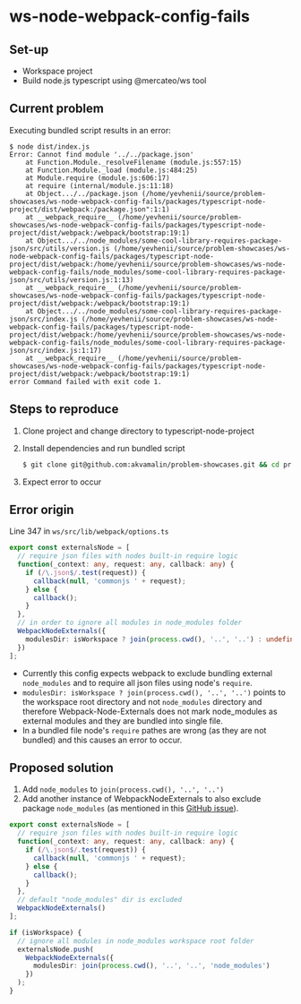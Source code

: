 # ws-node-webpack-config-fails

## Set-up

- Workspace project
- Build node.js typescript using @mercateo/ws tool

## Current problem

Executing bundled script results in an error:

```
$ node dist/index.js
Error: Cannot find module '../../package.json'
    at Function.Module._resolveFilename (module.js:557:15)
    at Function.Module._load (module.js:484:25)
    at Module.require (module.js:606:17)
    at require (internal/module.js:11:18)
    at Object.../../package.json (/home/yevhenii/source/problem-showcases/ws-node-webpack-config-fails/packages/typescript-node-project/dist/webpack:/package.json":1:1)
    at __webpack_require__ (/home/yevhenii/source/problem-showcases/ws-node-webpack-config-fails/packages/typescript-node-project/dist/webpack:/webpack/bootstrap:19:1)
    at Object.../../node_modules/some-cool-library-requires-package-json/src/utils/version.js (/home/yevhenii/source/problem-showcases/ws-node-webpack-config-fails/packages/typescript-node-project/dist/webpack:/home/yevhenii/source/problem-showcases/ws-node-webpack-config-fails/node_modules/some-cool-library-requires-package-json/src/utils/version.js:1:13)
    at __webpack_require__ (/home/yevhenii/source/problem-showcases/ws-node-webpack-config-fails/packages/typescript-node-project/dist/webpack:/webpack/bootstrap:19:1)
    at Object.../../node_modules/some-cool-library-requires-package-json/src/index.js (/home/yevhenii/source/problem-showcases/ws-node-webpack-config-fails/packages/typescript-node-project/dist/webpack:/home/yevhenii/source/problem-showcases/ws-node-webpack-config-fails/node_modules/some-cool-library-requires-package-json/src/index.js:1:17)
    at __webpack_require__ (/home/yevhenii/source/problem-showcases/ws-node-webpack-config-fails/packages/typescript-node-project/dist/webpack:/webpack/bootstrap:19:1)
error Command failed with exit code 1.
```

## Steps to reproduce

1. Clone project and change directory to typescript-node-project
2. Install dependencies and run bundled script

   ```bash
   $ git clone git@github.com:akvamalin/problem-showcases.git && cd problem-showcases/ws-node-webpack-config-fails/packages/typescript-node-project && yarn && yarn build && yarn start
   ```

3. Expect error to occur

## Error origin

Line 347 in `ws/src/lib/webpack/options.ts`

```typescript
export const externalsNode = [
  // require json files with nodes built-in require logic
  function(_context: any, request: any, callback: any) {
    if (/\.json$/.test(request)) {
      callback(null, 'commonjs ' + request);
    } else {
      callback();
    }
  },
  // in order to ignore all modules in node_modules folder
  WebpackNodeExternals({
    modulesDir: isWorkspace ? join(process.cwd(), '..', '..') : undefined
  })
];
```

- Currently this config expects webpack to exclude bundling external `node_modules` and to require all json files using node's `require`.
- `modulesDir: isWorkspace ? join(process.cwd(), '..', '..')` points to the workspace root directory and not `node_modules` directory and therefore Webpack-Node-Externals does not mark node_modules as external modules and they are bundled into single file.
- In a bundled file node's `require` pathes are wrong (as they are not bundled) and this causes an error to occur.

## Proposed solution

1. Add `node_modules` to `join(process.cwd(), '..', '..')`
2. Add another instance of WebpackNodeExternals to also exclude package `node_modules` (as mentioned in this [GitHub issue](https://github.com/liady/webpack-node-externals/issues/39#issuecomment-356647854)).

```typescript
export const externalsNode = [
  // require json files with nodes built-in require logic
  function(_context: any, request: any, callback: any) {
    if (/\.json$/.test(request)) {
      callback(null, 'commonjs ' + request);
    } else {
      callback();
    }
  },
  // default "node_modules" dir is excluded
  WebpackNodeExternals()
];

if (isWorkspace) {
  // ignore all modules in node_modules workspace root folder
  externalsNode.push(
    WebpackNodeExternals({
      modulesDir: join(process.cwd(), '..', '..', 'node_modules')
    })
  );
}
```
